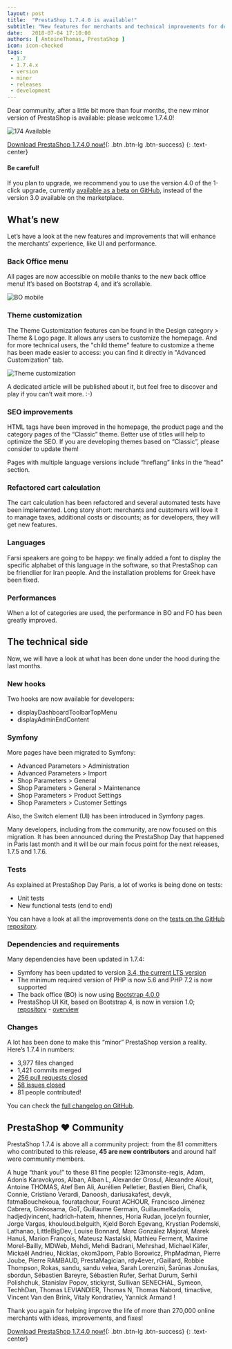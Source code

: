 ```yaml
---
layout: post
title:  "PrestaShop 1.7.4.0 is available!"
subtitle: "New features for merchants and technical improvements for developers"
date:   2018-07-04 17:10:00
authors: [ AntoineThomas, PrestaShop ]
icon: icon-checked
tags:
 - 1.7
 - 1.7.4.x
 - version
 - minor
 - releases
 - development
---
```



Dear community, after a little bit more than four months, the new minor version of PrestaShop is available: please welcome 1.7.4.0! 

![174 Available](/assets/images/2018/07/174-release.jpg)

[Download PrestaShop 1.7.4.0 now!](https://download.prestashop.com/download/releases/prestashop_1.7.4.0.zip){: .btn .btn-lg .btn-success}
{: .text-center}


<div class="alert alert-warning" role="alert">
<h4><i class='icon-warning'> </i>Be careful!</h4>
<p>If you plan to upgrade, we recommend you to use the version 4.0 of the 1-click upgrade, currently <a href="https://github.com/PrestaShop/autoupgrade/releases/download/v4.0.0-beta.3/autoupgrade-v4.0.0-beta.3.zip">available as a beta on GitHub</a>, instead of the version 3.0 available on the marketplace.</p>
</div>


## What’s new

Let’s have a look at the new features and improvements that will enhance the merchants’ experience, like UI and performance.

### Back Office menu

All pages are now accessible on mobile thanks to the new back office menu! It’s based on Bootstrap 4, and it’s scrollable.

![BO mobile](/assets/images/2018/07/bo-mobile-1-7-4.png)


### Theme customization

The Theme Customization features can be found in the Design category > Theme & Logo page. It allows any users to customize the homepage. And for more technical users, the "child theme" feature to customize a theme has been made easier to access: you can find it directly in "Advanced Customization" tab.

![Theme customization](/assets/images/2018/07/theme-custo.png)

A dedicated article will be published about it, but feel free to discover and play if you can’t wait more. :-)


### SEO improvements

HTML tags have been improved in the homepage, the product page and the category pages of the “Classic” theme. Better use of titles will help to optimize the SEO. If you are developing themes based on “Classic”, please consider to update them! 

Pages with multiple language versions include “hreflang” links in the “head” section.


### Refactored cart calculation

The cart calculation has been refactored and several automated tests have been implemented. Long story short: merchants and customers will love it to manage taxes, additional costs or discounts; as for developers, they will get new features.


### Languages

Farsi speakers are going to be happy: we finally added a font to display the specific alphabet of this language in the software, so that PrestaShop can be friendlier for Iran people. And the installation problems for Greek have been fixed.

### Performances

When a lot of categories are used, the performance in BO and FO has been greatly improved.


## The technical side 

Now, we will have a look at what has been done under the hood during the last months. 

### New hooks

Two hooks are now available for developers:

* displayDashboardToolbarTopMenu
* displayAdminEndContent


### Symfony

More pages have been migrated to Symfony:

* Advanced Parameters > Administration
* Advanced Parameters > Import
* Shop Parameters > General
* Shop Parameters > General > Maintenance
* Shop Parameters > Product Settings
* Shop Parameters > Customer Settings

Also, the Switch element (UI) has been introduced in Symfony pages.

Many developers, including from the community, are now focused on this migration. It has been announced during the PrestaShop Day that happened in Paris last month and it will be our main focus point for the next releases, 1.7.5 and 1.7.6.


### Tests

As explained at PrestaShop Day Paris, a lot of works is being done on tests:

* Unit tests
* New functional tests (end to end)

You can have a look at all the improvements done on the [tests on the GitHub repository](https://github.com/PrestaShop/PrestaShop/pulls?q=is%3Apr+label%3AE2E+milestone%3A1.7.4.0+is%3Aclosed).

### Dependencies and requirements

Many dependencies have been updated in 1.7.4:

* Symfony has been updated to version [3.4, the current LTS version](https://symfony.com/roadmap/3.4)
* The minimum required version of PHP is now 5.6 and PHP 7.2 is now supported
* The back office (BO) is now using [Bootstrap 4.0.0](https://github.com/twbs/bootstrap/releases/tag/v4.0.0)
* PrestaShop UI Kit, based on Bootstrap 4, is now in version 1.0; [repository](https://github.com/PrestaShop/prestashop-ui-kit) - [overview](https://cdn.rawgit.com/PrestaShop/prestashop-ui-kit/master/index.html)


### Changes

A lot has been done to make this “minor” PrestaShop version a reality. Here’s 1.7.4 in numbers:

* 3,977 files changed
* 1,421 commits merged
* [256 pull requests closed](https://github.com/PrestaShop/PrestaShop/releases/tag/1.7.4.0)
* [58 issues closed](http://forge.prestashop.com/browse/BOOM-5851?filter=12811)
* 81 people contributed!

You can check the [full changelog on GitHub](https://github.com/PrestaShop/PrestaShop/blob/1.7.4.0/docs/CHANGELOG.txt).


## PrestaShop ❤ Community

PrestaShop 1.7.4 is above all a community project: from the 81 committers who contributed to this release, **45 are new contributors** and around half were community members.

A huge “thank you!” to these 81 fine people: 123monsite-regis, Adam, Adonis Karavokyros, Alban, Alban L, Alexander Grosul, Alexandre Alouit, Antoine THOMAS, Atef Ben Ali, Aurélien Pelletier, Bastien Bieri, Chafik, Connie, Cristiano Verardi, Danoosh, dariusakafest, devyk, fatmaBouchekoua, fouratachour, Fourat ACHOUR, Francisco Jiménez Cabrera, Ginkosama, GoT, Guillaume Germain, GuillaumeKadolis, hadjedjvincent, hadrich-hatem, hhennes, Horia Rudan, jocelyn fournier, Jorge Vargas, khouloud.belguith, Kjeld Borch Egevang, Krystian Podemski, Lathanao, LittleBigDev, Louise Bonnard, Marc González Majoral, Marek Hanuš, Marion François, Mateusz Nastalski, Mathieu Ferment, Maxime Morel-Bailly, MDWeb, Mehdi, Mehdi Badrani, Mehrshad, Michael Käfer, Mickaël Andrieu, Nicklas, okom3pom, Pablo Borowicz, PhpMadman, Pierre Joube, Pierre RAMBAUD, PrestaMagician, rdy4ever, rGaillard, Robbie Thompson, Rokas, sandu, sandu velea, Sarah Lorenzini, Šarūnas Jonušas, sbordun, Sébastien Bareyre, Sébastien Rufer, Serhat Durum, Serhii Polishchuk, Stanislav Popov, stickyrst, Sullivan SENECHAL, Symeon, TechhDan, Thomas LEVIANDIER, Thomas N, Thomas Nabord, timactive, Vincent Van den Brink, Vitaly Kondratiev, Yannick Armand !

Thank you again for helping improve the life of more than 270,000 online merchants with ideas, improvements, and fixes!

[Download PrestaShop 1.7.4.0 now!](https://download.prestashop.com/download/releases/prestashop_1.7.4.0.zip){: .btn .btn-lg .btn-success}
{: .text-center}
